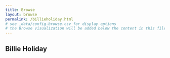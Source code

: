 ```yaml
---
title: Browse
layout: browse
permalink: /billieholiday.html
# see _data/config-browse.csv for display options
# the Browse visualization will be added below the content in this file
---
```


## Billie Holiday
